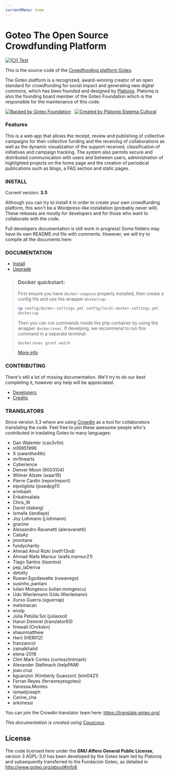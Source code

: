 ```yaml
---
currentMenu: home
---
```

Goteo The Open Source Crowdfunding Platform
===========================================

[![[CI] Test](https://github.com/GoteoFoundation/goteo/actions/workflows/test.yml/badge.svg)](https://github.com/GoteoFoundation/goteo/actions/workflows/test.yml)

This is the source code of the [Crowdfunding platform Goteo](http://goteo.org).

The Goteo platform is a recognized, award-winning creator of an open standard for crowdfunding for social impact and generating new digital commons, which has been founded and designed by [Platoniq](http://platoniq.net). Platoniq is also the founding board member of the Goteo Foundation which is the responsible for the maintenance of this code.

[![Backed by Goteo Foundation](docs/developers/assets/foundation-logo.png)](https://foundation.goteo.org) &nbsp; [![Created by  Platoniq Sistema Cultural](docs/developers/assets/platoniq-logo.png)](http://platoniq.net)

### Features

This is a web app that allows the receipt, review and publishing of collective campaigns for their collective funding and the receiving of collaborations as well as the dynamic visualization of the support received, classification of initiatives and campaign tracking. The system also permits secure and distributed communication with users and between users, administration of highlighted projects on the home page and the creation of periodical publications such as blogs, a FAQ section and static pages.

### INSTALL

Current version: **3.5**

Although you can try to install it in order to create your own crowdfunding platform, this won't be a *Wordpress*-like installation (probably never will). These releases are mostly for developers and for those who want to collaborate with the code.

Full developers documentation is still work in progress!
Some folders may have its own README.md file with comments. However, we will try to compile all the documents here:

### DOCUMENTATION

- [Install](http://goteofoundation.github.io/goteo/docs/install.html)
- [Upgrade](http://goteofoundation.github.io/goteo/docs/upgrade.html)

> ### Docker quickstart:
>
>  First ensure you have `docker-compose` properly installed, then create a config file and use the wrapper `docker/up`:
>
> ```bash
> cp config/docker-settings.yml config/local-docker-settings.yml
> docker/up
> ```
>
> Then you can run commands inside the php container by using the wrapper `docker/exec`. If develping, we recommend to run this command in a separate terminal:
>
> ```bash
> docker/exec grunt watch
> ```
>
> [More info](http://goteofoundation.github.io/goteo/docs/developers/docker.html)

### CONTRIBUTING

There's still a lot of missing documentation. We'll try to do our best completing it, however any help will be appreciated.

- [Developers](http://goteofoundation.github.io/goteo/docs/developers/environment.html)
- [Credits](http://goteofoundation.github.io/goteo/release_notes.html)

### TRANSLATORS

Since version 3.3 where are using [Crowdin](https://crowdin.com/) as a tool for collaborators translating the code. Feel free to join these awesome people who's contributed in traslating Goteo to many languages:

<translators>

<ul>
	<li>Dan Walenter (cas3v0n)</li>
	<li>m19951996</li>
	<li>X (owenthe4th)</li>
	<li>mrfinearts</li>
	<li>Cyberience</li>
	<li>Denver Moon (9003104)</li>
	<li>Wilmer Alzate (waar19)</li>
	<li>Pierre Cardin (reportreport)</li>
	<li>elpoliglota (josedpg11)</li>
	<li>erinbash</li>
	<li>ErikaInsalata</li>
	<li>Chris_W</li>
	<li>David (dabeig)</li>
	<li>Ismaila (iandiaye)</li>
	<li>Joy Lohmann (j.lohmann)</li>
	<li>gracine</li>
	<li>Alessandro Ravanetti (aleravanetti)</li>
	<li>CataAz</li>
	<li>jmontane</li>
	<li>fundycharity</li>
	<li>Ahmad Ainul Rizki (netfr13nd)</li>
	<li>Ahmad Wafa Mansur (wafa.mansur21)</li>
	<li>Tiago Santos (tisantos)</li>
	<li>pep_laDeriva</li>
	<li>detotty</li>
	<li>Ruwan Egodawatte (ruwanego)</li>
	<li>susinho_pantani</li>
	<li>Iulian Mongescu (iulian.mongescu)</li>
	<li>Udo Wierlemann (Udo.Wierlemann)</li>
	<li>Xurxo Guerra (xguerrap)</li>
	<li>melsmacan</li>
	<li>enolp</li>
	<li>Júlia Petúlia Sol (juliaxsol)</li>
	<li>Harun Demirel (translator93)</li>
	<li>firewall (Onrkskn)</li>
	<li>shaunmatthew</li>
	<li>Herii (HERII12)</li>
	<li>franzancot</li>
	<li>zainalkhalid</li>
	<li>elena-2018</li>
	<li>Clint Mark Cortes (cortesclintmark)</li>
	<li>Alexander Stellmach (helpPAM)</li>
	<li>joao.cruz</li>
	<li>kguanzon (Kimberly Guanzon) (kim0421)</li>
	<li>Ferran Reyes (ferranreyesgoteo)</li>
	<li>Vanessa.Montes</li>
	<li>ismaeljoseph</li>
	<li>Carine_cha</li>
	<li>arkimessi</li>
</ul>
</translators>

You can join the Crowdin translator team here: https://translate.goteo.org/


*This documentation is created using [Couscous](http://couscous.io).*

License
-------

The code licensed here under the **GNU Affero General Public License**, version 3 AGPL-3.0 has been developed by the Goteo team led by Platoniq and subsequently transferred to the Fundación Goteo, as detailed in http://www.goteo.org/about#info6

